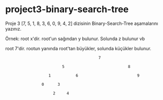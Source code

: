 # project3-binary-search-tree
Proje 3
[7, 5, 1, 8, 3, 6, 0, 9, 4, 2] dizisinin Binary-Search-Tree aşamalarını yazınız.

Örnek: root x'dir. root'un sağından y bulunur. Solunda z bulunur vb
 
 root 7'dir. rootun yanında root'tan büyükler, solunda küçükler bulunur.
 
 
                                             7
                                         
                             5                            8  
                      
                       1           6                          9
                   
                    0      3
                         
                         2     4
